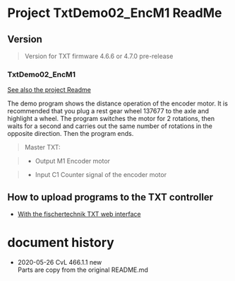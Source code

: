 

# Project TxtDemo02_EncM1 ReadMe

## Version

> Version for TXT firmware 4.6.6 or 4.7.0 pre-release
 

### TxtDemo02_EncM1
[See also the project Readme](./TxtDemo02_EncM1/README.md)

The demo program shows the distance operation of the encoder motor. It is recommended that you plug a rest gear wheel 137677 to the axle and highlight a wheel. The program switches the motor for 2 rotations, then waits for a second and carries out the same number of rotations in the opposite direction. Then the program ends.
> Master TXT:

> - Output M1	Encoder motor
 
> - Input C1	Counter signal of the encoder motor




## How to upload programs to the TXT controller
- [With the fischertechnik TXT web interface](../../HowToUseTxtWeb.md)


# document history
- 2020-05-26 CvL 466.1.1 new<br/>
  Parts are copy from the original README.md